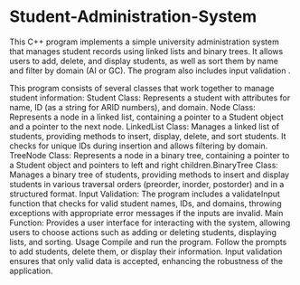 # Student-Administration-System
This C++ program implements a simple university administration system that manages student records using linked lists and binary trees. It allows users to add, delete, and display students, as well as sort them by name and filter by domain (AI or GC). The program  also includes input validation .


This program consists of several classes that work together to manage student information:
Student Class: Represents a student with attributes for name, ID (as a string for ARID numbers), and domain.
Node Class: Represents a node in a linked list, containing a pointer to a Student object and a pointer to the next node.
LinkedList Class: Manages a linked list of students, providing methods to insert, display, delete, and sort students. It checks for unique IDs during insertion and allows filtering by domain.
TreeNode Class: Represents a node in a binary tree, containing a pointer to a Student object and pointers to left and right children.BinaryTree Class: Manages a binary tree of students, providing methods to insert and display students in various traversal orders (preorder, inorder, postorder) and in a structured format.
Input Validation: The program includes a validateInput function that checks for valid student names, IDs, and domains, throwing exceptions with appropriate error messages if the inputs are invalid.
Main Function: Provides a user interface for interacting with the system, allowing users to choose actions such as adding or deleting students, displaying lists, and sorting.
Usage
Compile and run the program.
Follow the prompts to add students, delete them, or display their information.
Input validation ensures that only valid data is accepted, enhancing the robustness of the application.
